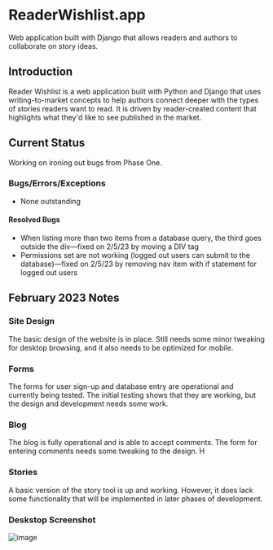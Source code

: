 # ReaderWishlist.app
Web application built with Django that allows readers and authors to collaborate on story ideas.
## Introduction
Reader Wishlist is a web application built with Python and Django that uses writing-to-market concepts to help authors connect deeper with the types of stories readers want to read. It is driven by reader-created content that highlights what they'd like to see published in the market.
## Current Status
Working on ironing out bugs from Phase One.
### Bugs/Errors/Exceptions
* None outstanding
#### Resolved Bugs
* When listing more than two items from a database query, the third goes outside the div—fixed on 2/5/23 by moving a DIV tag
* Permissions set are not working (logged out users can submit to the database)—fixed on 2/5/23 by removing nav item with if statement for logged out users
## February 2023 Notes
### Site Design
The basic design of the website is in place. Still needs some minor tweaking for desktop browsing, and it also needs to be optimized for mobile.
### Forms
The forms for user sign-up and database entry are operational and currently being tested. The initial testing shows that they are working, but the design and development needs some work.
### Blog
The blog is fully operational and is able to accept comments. The form for entering comments needs some tweaking to the design. H
### Stories
A basic version of the story tool is up and working. However, it does lack some functionality that will be implemented in later phases of development. 
### Deskstop Screenshot
![image](https://user-images.githubusercontent.com/117326004/216694909-40f36a47-bc40-4e8f-95be-aae7f039910a.png)

